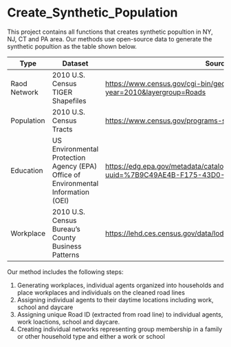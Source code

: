 # Create_Synthetic_Population

This project contains all functions that creates synthetic popultion in NY, NJ, CT and PA area. Our methods use open-source data to generate the synthetic popultion as the table shown below.

|      Type     |     Dataset   | Source |
| ------------- | ------------- | ------------ |
| Raod Network | 2010 U.S. Census TIGER Shapefiles  | https://www.census.gov/cgi-bin/geo/shapefiles/index.php?year=2010&layergroup=Roads |
|  Population  | 2010 U.S. Census Tracts  | https://www.census.gov/programs-surveys/geography.html |
|  Education   |US Environmental Protection Agency (EPA) Office of Environmental Information (OEI) | https://edg.epa.gov/metadata/catalog/search/resource/details.page?uuid=%7B9C49AE4B-F175-43D0-BCC6-A928FF54C329%7D |
|  Workplace   |2010 U.S. Census Bureau’s County Business Patterns | https://lehd.ces.census.gov/data/lodes/LODES7/ |


Our method includes the following steps:
1.	Generating workplaces, individual agents organized into households and place workplaces and  individuals on the cleaned road lines
2.	Assigning individual agents to their daytime locations including work, school and daycare
3.  Assigning unique Road ID (extracted from road line) to individual agents, work loactions, school and daycare.
4.	Creating individual networks representing group membership in a family or other household type and either a work or school

